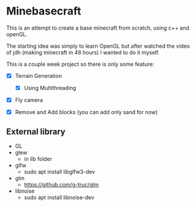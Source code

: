 # Minebasecraft

This is an attempt to create a base minecraft from scratch, using c++ and openGL.

The starting idea was simply to learn OpenGL but after watched the video of jdh (making minecraft in 48 hours) I wanted to do it myself.

This is a couple week project so there is only some feature:
+ [x] Terrain Generation
    + [x] Using Multithreading
+ [x] Fly camera
+ [x] Remove and Add blocks (you can add only sand for now)


## External library
+ GL
+ glew
    + in lib folder
+ glfw
    + sudo apt install libglfw3-dev
+ glm
    + https://github.com/g-truc/glm
+ libnoise
    + sudo apt install libnoise-dev